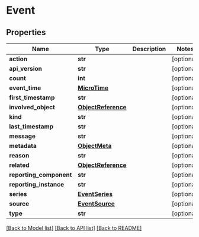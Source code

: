 # Event

## Properties
Name | Type | Description | Notes
------------ | ------------- | ------------- | -------------
**action** | **str** |  | [optional] 
**api_version** | **str** |  | [optional] 
**count** | **int** |  | [optional] 
**event_time** | [**MicroTime**](MicroTime.md) |  | [optional] 
**first_timestamp** | **str** |  | [optional] 
**involved_object** | [**ObjectReference**](ObjectReference.md) |  | [optional] 
**kind** | **str** |  | [optional] 
**last_timestamp** | **str** |  | [optional] 
**message** | **str** |  | [optional] 
**metadata** | [**ObjectMeta**](ObjectMeta.md) |  | [optional] 
**reason** | **str** |  | [optional] 
**related** | [**ObjectReference**](ObjectReference.md) |  | [optional] 
**reporting_component** | **str** |  | [optional] 
**reporting_instance** | **str** |  | [optional] 
**series** | [**EventSeries**](EventSeries.md) |  | [optional] 
**source** | [**EventSource**](EventSource.md) |  | [optional] 
**type** | **str** |  | [optional] 

[[Back to Model list]](../README.md#documentation-for-models) [[Back to API list]](../README.md#documentation-for-api-endpoints) [[Back to README]](../README.md)



